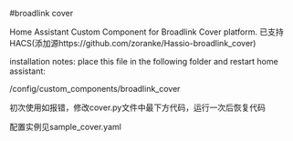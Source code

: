 #broadlink cover

Home Assistant Custom Component for Broadlink Cover platform.
已支持 HACS(添加源https://github.com/zoranke/Hassio-broadlink_cover)

installation notes:
place this file in the following folder and restart home assistant:


/config/custom_components/broadlink_cover

初次使用如报错，修改cover.py文件中最下方代码，运行一次后恢复代码

配置实例见sample_cover.yaml
